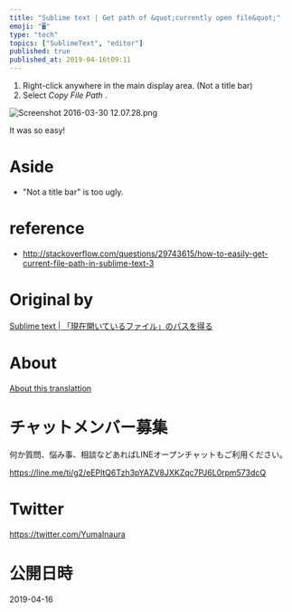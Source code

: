 ```yaml
---
title: "Sublime text | Get path of &quot;currently open file&quot;"
emoji: "🖥"
type: "tech"
topics: ["SublimeText", "editor"]
published: true
published_at: 2019-04-16t09:11
---
```


1. Right-click anywhere in the main display area. (Not a title bar) 
2. Select _Copy File Path_ . 

![Screenshot 2016-03-30 12.07.28.png](https://qiita-image-store.s3.amazonaws.com/0/90607/1f1dcce9-48b5-95f8-53a9-cbda56ce6f2a.png)

It was so easy!

# Aside 

- "Not a title bar" is too ugly. 

# reference 

- http://stackoverflow.com/questions/29743615/how-to-easily-get-current-file-path-in-sublime-text-3 


# Original by
[Sublime text | 「現在開いているファイル」のパスを得る](https://qiita.com/Yinaura/items/f96b331da0e1b80f1696)

# About

[About this translattion](https://qiita.com/YumaInaura/items/7f6fd1e9310a6816469a)








<!-- Update From Qiita API -->

# チャットメンバー募集


何か質問、悩み事、相談などあればLINEオープンチャットもご利用ください。

https://line.me/ti/g2/eEPltQ6Tzh3pYAZV8JXKZqc7PJ6L0rpm573dcQ





# Twitter


https://twitter.com/YumaInaura


<!-- Update From Qiita API -->



# 公開日時

2019-04-16
